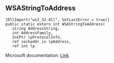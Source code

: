 ## WSAStringToAddress

```
[DllImport("ws2_32.dll", SetLastError = true)]
public static extern int WSAStringToAddress(
   string AddressString,
   int AddressFamily,
   IntPtr lpProtocolInfo,
   ref sockaddr_in lpAddress,
   ref int lp
```

Microsoft documentation: [Link](https://learn.microsoft.com/en-us/windows/win32/api/winsock2/nf-winsock2-wsastringtoaddressa)
